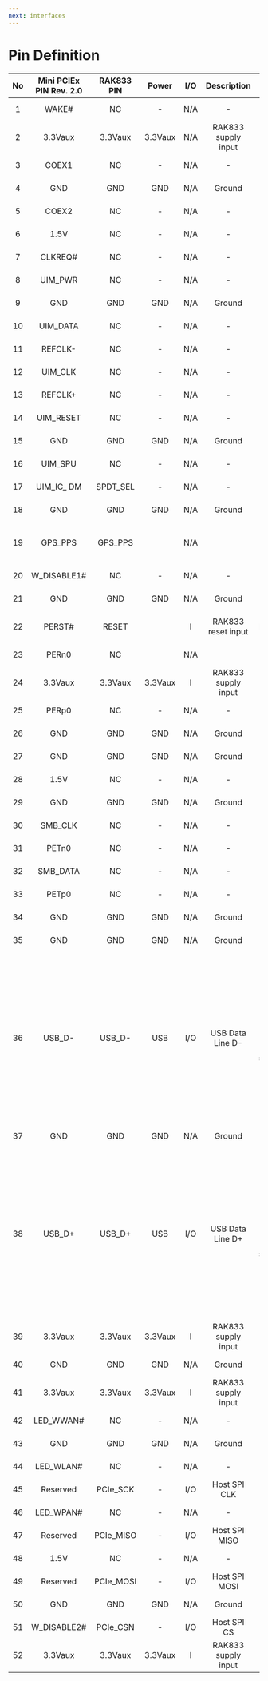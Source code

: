 ```yaml
---
next: interfaces
---
```


# Pin Definition

<rk-img
  src="/assets/images/datasheet/rak833/pinout.png"
  width="100%"
  figure-number="1"
  caption="RAK833 LPWAN Gateway Concentrator Module Pinout Diagram"
/>




|No|Mini PCIEx PIN Rev. 2.0|RAK833 PIN|Power|I/O|Description|Remarks| 
| :----: | :----: | :----: | :----: | :----: | :----: | :----: | 
| 1 | WAKE# | NC | - | N/A | - | Internally not connected | 
| 2 | 3.3Vaux | 3.3Vaux | 3.3Vaux | N/A | RAK833 supply input | Connect to 3.3 V | 
| 3 | COEX1 | NC | - | N/A | - | Internally not connected | 
| 4 | GND | GND | GND | N/A | Ground | Connect to Ground | 
| 5 | COEX2 | NC | - | N/A | - | Internally not connected | 
| 6 | 1.5V | NC | - | N/A | - | Internally not connected | 
| 7 | CLKREQ# | NC |-| N/A | - | Internally not connected | 
| 8 | UIM\_PWR | NC | - | N/A | - | Internally not connected | 
| 9 | GND | GND | GND | N/A | Ground | Connect to Ground | 
| 10 | UIM\_DATA | NC | - | N/A | - | Internally not connected | 
| 11 | REFCLK- | NC | - | N/A | - | Internally not connected | 
| 12 | UIM\_CLK | NC | - | N/A | - | Internally not connected | 
| 13 | REFCLK+ | NC | - | N/A | - | Internally not connected | 
| 14 | UIM\_RESET | NC | - | N/A | - | Internally not connected | 
| 15 | GND | GND | GND | N/A | Ground | Connect to Ground | 
| 16 | UIM\_SPU | NC | - | N/A | - | Internally not connected | 
| 17 | UIM\_IC\_ DM | SPDT\_SEL | - | N/A | - | Internal 10K ohm pull-up | 
| 18 | GND | GND | GND | N/A | Ground | Connect to Ground | 
| 19 | GPS\_PPS | GPS\_PPS |  | N/A |  | Internal connection GPS\_PPS for SX1301 | 
| 20 | W\_DISABLE1# | NC | - | N/A | - | Internally not connected | 
| 21 | GND | GND | GND | N/A | Ground | Connect to Ground | 
| 22 | PERST# | RESET |  | I | RAK833 reset input | Active high(≥100ns) for SX1301 | 
| 23 | PERn0 | NC |  | N/A |  | Internally not connected | 
| 24 | 3.3Vaux | 3.3Vaux | 3.3Vaux | I | RAK833 supply input | Connect to 3.3 V | 
| 25 | PERp0 | NC | - | N/A | - | Internally not connected | 
| 26 | GND | GND | GND | N/A | Ground | Connect to Ground | 
| 27 | GND | GND | GND | N/A | Ground | Connect to Ground | 
| 28 | 1.5V | NC | - | N/A | - | Internally not connected | 
| 29 | GND | GND | GND | N/A | Ground | Connect to Ground | 
| 30 | SMB\_CLK | NC | - | N/A | - | Internally not connected | 
| 31 | PETn0 | NC |-  | N/A | - | Internally not connected | 
| 32 | SMB\_DATA | NC | - | N/A | - | Internally not connected | 
| 33 | PETp0 | NC | - | N/A |-  | Internally not connected | 
| 34 | GND | GND | GND | N/A | Ground | Connect to Ground | 
| 35 | GND | GND | GND | N/A | Ground | Connect to Ground | 
| 36 | USB\_D- | USB\_D- | USB | I/O | USB Data Line D- | 90-ohm nominal differential impedance. Pull-up, pull-down and series resistors as required by USB 2.0 specifications are part of the USB pin driver and need not be provided externally. | 
| 37 | GND | GND | GND | N/A | Ground | Connect to Ground | 
| 38 | USB\_D+ | USB\_D+ | USB | I/O | USB Data Line D+ | 90-ohm nominal differential impedance. Pull-up, pull-down and series resistors as required by USB 2.0 specifications are part of the USB pin driver and need not be provided externally. | 
| 39 | 3.3Vaux | 3.3Vaux | 3.3Vaux | I | RAK833 supply input | Connect to 3.3 V | 
| 40 | GND | GND | GND | N/A | Ground | Connect to Ground | 
| 41 | 3.3Vaux | 3.3Vaux | 3.3Vaux | I | RAK833 supply input | Connect to 3.3 V | 
| 42 | LED\_WWAN# | NC | - | N/A | - | Internally not connected | 
| 43 | GND | GND | GND | N/A | Ground | Connect to Ground | 
| 44 | LED\_WLAN# | NC | - | N/A | - | Internally not connected | 
| 45 | Reserved | PCIe\_SCK | - | I/O | Host SPI CLK | Max 10 MHz clock | 
| 46 | LED\_WPAN# | NC | - | N/A | - | Internally not connected | 
| 47 | Reserved | PCIe\_MISO | - | I/O | Host SPI MISO | - | 
| 48 | 1.5V | NC | - | N/A | - | Internally not connected | 
| 49 | Reserved | PCIe\_MOSI | - | I/O | Host SPI MOSI | - | 
| 50 | GND | GND | GND | N/A | Ground | Connect to Ground | 
| 51 | W\_DISABLE2# | PCIe\_CSN | - | I/O | Host SPI CS | - | 
| 52 | 3.3Vaux | 3.3Vaux | 3.3Vaux | I | RAK833 supply input | Connect to 3.3 V | 

